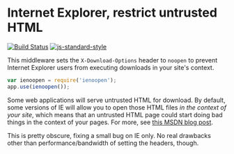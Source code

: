 Internet Explorer, restrict untrusted HTML
==========================================
[![Build Status](https://travis-ci.org/helmetjs/ienoopen.svg?branch=master)](https://travis-ci.org/helmetjs/ienoopen)
[![js-standard-style](https://img.shields.io/badge/code%20style-standard-brightgreen.svg)](http://standardjs.com/)

This middleware sets the `X-Download-Options` header to `noopen` to prevent Internet Explorer users from executing downloads in your site's context.

```javascript
var ienoopen = require('ienoopen');
app.use(ienoopen());
```

Some web applications will serve untrusted HTML for download. By default, some versions of IE will allow you to open those HTML files *in the context of your site*, which means that an untrusted HTML page could start doing bad things in the context of your pages. For more, see [this MSDN blog post](http://blogs.msdn.com/b/ie/archive/2008/07/02/ie8-security-part-v-comprehensive-protection.aspx).

This is pretty obscure, fixing a small bug on IE only. No real drawbacks other than performance/bandwidth of setting the headers, though.
